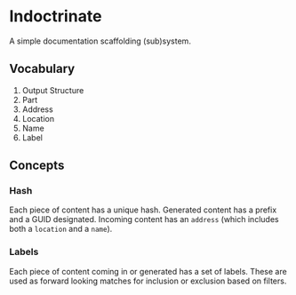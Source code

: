 # Indoctrinate

A simple documentation scaffolding (sub)system.

## Vocabulary

1. Output Structure
1. Part
1. Address
1. Location
1. Name
1. Label

## Concepts

### Hash

Each piece of content has a unique hash.  Generated content has a prefix and a GUID designated.  Incoming content has an `address` (which includes both a `location` and a `name`).

### Labels

Each piece of content coming in or generated has a set of labels.  These are used as forward looking matches for inclusion or exclusion based on filters.
